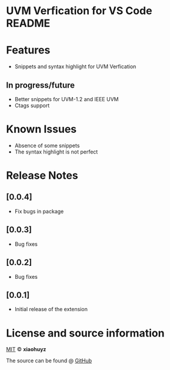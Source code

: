 # UVM Verfication for VS Code README

# Features

* Snippets and syntax highlight for UVM Verfication
## In progress/future
* Better  snippets for UVM-1.2 and IEEE UVM
* Ctags support



# Known Issues

* Absence of some snippets
* The syntax highlight is not perfect



# Release Notes
## [0.0.4]
* Fix bugs in package
## [0.0.3]
* Bug fixes
## [0.0.2]
* Bug fixes
## [0.0.1]

* Initial release of the extension

# License and source information

[MIT](https://github.com/gvekony/sv-1800-2012/blob/master/LICENSE.md) &copy; **xiaohuyz**

The source can be found @ [GitHub](https://github.com/gvekony/sv-1800-2012)
